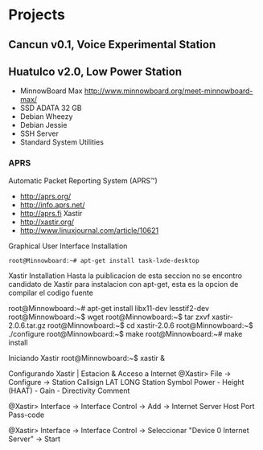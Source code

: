 # Projects

## Cancun v0.1, Voice Experimental Station

## Huatulco v2.0, Low Power Station 

- MinnowBoard Max http://www.minnowboard.org/meet-minnowboard-max/
- SSD ADATA 32 GB
- Debian Wheezy
- Debian Jessie
- SSH Server
- Standard System Utilities

### APRS

Automatic Packet Reporting System (APRS™)
- http://aprs.org/
- http://info.aprs.net/
- http://aprs.fi
Xastir
- http://xastir.org/ 
- http://www.linuxjournal.com/article/10621

Graphical User Interface Installation

    root@Minnowboard:~# apt-get install task-lxde-desktop

Xastir Installation
Hasta la puiblicacion de esta seccion no se encontro candidato de Xastir para instalacion con apt-get, esta es la opcion de compilar el codigo fuente
 
root@Minnowboard:~# apt-get install libx11-dev lesstif2-dev
<cambio a tu usuario>
root@Minnowboard:~$ wget <url del codigo fuente de xastir en formato tar.gz>
root@Minnowboard:~$ tar zxvf xastir-2.0.6.tar.gz
root@Minnowboard:~$ cd xastir-2.0.6
root@Minnowboard:~$ ./configure
root@Minnowboard:~$ make
<cambio a root>
root@Minnowboard:~# make install

Iniciando Xastir
root@Minnowboard:~$ xastir &

Configurando Xastir | Estacion & Acceso a Internet
@Xastir> File -> Configure -> Station
 Callsign
 LAT
 LONG
 Station Symbol
 Power - Height (HAAT) - Gain - Directivity
 Comment

@Xastir> Interface -> Interface Control -> Add -> Internet Server
 Host
 Port
 Pass-code

@Xastir> Interface -> Interface Control -> Seleccionar "Device 0 Internet Server" -> Start


